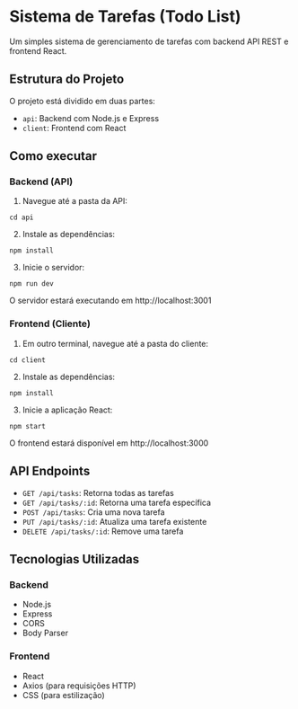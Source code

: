 # Sistema de Tarefas (Todo List)

Um simples sistema de gerenciamento de tarefas com backend API REST e frontend React.

## Estrutura do Projeto

O projeto está dividido em duas partes:

- `api`: Backend com Node.js e Express
- `client`: Frontend com React

## Como executar

### Backend (API)

1. Navegue até a pasta da API:
```
cd api
```

2. Instale as dependências:
```
npm install
```

3. Inicie o servidor:
```
npm run dev
```

O servidor estará executando em http://localhost:3001

### Frontend (Cliente)

1. Em outro terminal, navegue até a pasta do cliente:
```
cd client
```

2. Instale as dependências:
```
npm install
```

3. Inicie a aplicação React:
```
npm start
```

O frontend estará disponível em http://localhost:3000

## API Endpoints

- `GET /api/tasks`: Retorna todas as tarefas
- `GET /api/tasks/:id`: Retorna uma tarefa específica
- `POST /api/tasks`: Cria uma nova tarefa
- `PUT /api/tasks/:id`: Atualiza uma tarefa existente
- `DELETE /api/tasks/:id`: Remove uma tarefa

## Tecnologias Utilizadas

### Backend
- Node.js
- Express
- CORS
- Body Parser

### Frontend
- React
- Axios (para requisições HTTP)
- CSS (para estilização) 